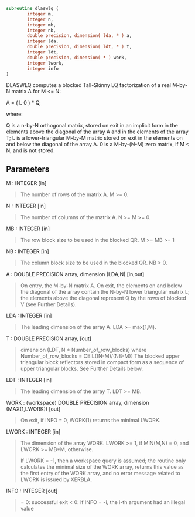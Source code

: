 ```fortran
subroutine dlaswlq (
        integer m,
        integer n,
        integer mb,
        integer nb,
        double precision, dimension( lda, * ) a,
        integer lda,
        double precision, dimension( ldt, * ) t,
        integer ldt,
        double precision, dimension( * ) work,
        integer lwork,
        integer info
)
```

DLASWLQ computes a blocked Tall-Skinny LQ factorization of
a real M-by-N matrix A for M <= N:

A = ( L 0 ) \*  Q,

where:

Q is a n-by-N orthogonal matrix, stored on exit in an implicit
form in the elements above the diagonal of the array A and in
the elements of the array T;
L is a lower-triangular M-by-M matrix stored on exit in
the elements on and below the diagonal of the array A.
0 is a M-by-(N-M) zero matrix, if M < N, and is not stored.

## Parameters
M : INTEGER [in]
> The number of rows of the matrix A.  M >= 0.

N : INTEGER [in]
> The number of columns of the matrix A.  N >= M >= 0.

MB : INTEGER [in]
> The row block size to be used in the blocked QR.
> M >= MB >= 1

NB : INTEGER [in]
> The column block size to be used in the blocked QR.
> NB > 0.

A : DOUBLE PRECISION array, dimension (LDA,N) [in,out]
> On entry, the M-by-N matrix A.
> On exit, the elements on and below the diagonal
> of the array contain the N-by-N lower triangular matrix L;
> the elements above the diagonal represent Q by the rows
> of blocked V (see Further Details).

LDA : INTEGER [in]
> The leading dimension of the array A.  LDA >= max(1,M).

T : DOUBLE PRECISION array, [out]
> dimension (LDT, N \* Number_of_row_blocks)
> where Number_of_row_blocks = CEIL((N-M)/(NB-M))
> The blocked upper triangular block reflectors stored in compact form
> as a sequence of upper triangular blocks.
> See Further Details below.

LDT : INTEGER [in]
> The leading dimension of the array T.  LDT >= MB.

WORK : (workspace) DOUBLE PRECISION array, dimension (MAX(1,LWORK)) [out]
> On exit, if INFO = 0, WORK(1) returns the minimal LWORK.

LWORK : INTEGER [in]
> The dimension of the array WORK.
> LWORK >= 1, if MIN(M,N) = 0, and LWORK >= MB\*M, otherwise.
> 
> If LWORK = -1, then a workspace query is assumed; the routine
> only calculates the minimal size of the WORK array, returns
> this value as the first entry of the WORK array, and no error
> message related to LWORK is issued by XERBLA.

INFO : INTEGER [out]
> = 0:  successful exit
> < 0:  if INFO = -i, the i-th argument had an illegal value
